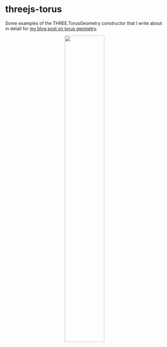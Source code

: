 # threejs-torus

Some examples of the THREE.TorusGeometry constructor that I write about in detail for [my blog post on torus geometry](https://dustinpfister.github.io/2021/05/27/threejs-torus/).

<div align="center">
      <a href="https://www.youtube.com/watch?v=GRlJjfzq_lk">
         <img src="https://img.youtube.com/vi/GRlJjfzq_lk/0.jpg" style="width:50%;">
      </a>
</div>
